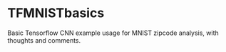 # TFMNISTbasics
Basic Tensorflow CNN example usage for MNIST zipcode analysis, with thoughts and comments.
